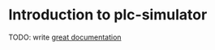 # Introduction to plc-simulator

TODO: write [great documentation](http://jacobian.org/writing/what-to-write/)
